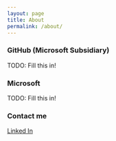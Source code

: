 ```yaml
---
layout: page
title: About
permalink: /about/
---
```


### GitHub (Microsoft Subsidiary)

TODO: Fill this in!

### Microsoft

TODO: Fill this in!

### Contact me

[Linked In](https://www.linkedin.com/in/stephen-franceschelli/)
